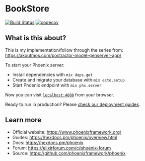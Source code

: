 # BookStore

[![Build Status](https://travis-ci.org/EduardoBorsa/OTP_as_CORE_Blog_Post.svg?branch=master)](https://travis-ci.org/EduardoBorsa/OTP_as_CORE_Blog_Post)
[![codecov](https://codecov.io/gh/EduardoBorsa/OTP_as_CORE_Blog_Post/branch/master/graph/badge.svg)](https://codecov.io/gh/EduardoBorsa/OTP_as_CORE_Blog_Post)

## What is this about?

  This is my implementation/follow through the series from:
  https://akoutmos.com/post/actor-model-genserver-app/

To start your Phoenix server:

  * Install dependencies with `mix deps.get`
  * Create and migrate your database with `mix ecto.setup`
  * Start Phoenix endpoint with `mix phx.server`

Now you can visit [`localhost:4000`](http://localhost:4000) from your browser.

Ready to run in production? Please [check our deployment guides](https://hexdocs.pm/phoenix/deployment.html).

## Learn more

  * Official website: https://www.phoenixframework.org/
  * Guides: https://hexdocs.pm/phoenix/overview.html
  * Docs: https://hexdocs.pm/phoenix
  * Forum: https://elixirforum.com/c/phoenix-forum
  * Source: https://github.com/phoenixframework/phoenix
